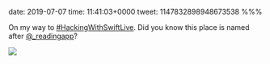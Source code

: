 date: 2019-07-07
time: 11:41:03+0000
tweet: 1147832898948673538
%%%

On my way to [#HackingWithSwiftLive](https://twitter.com/hashtag/HackingWithSwiftLive). Did you know this place is named after [@_readingapp](https://twitter.com/_readingapp)?

![](D-3r7OGXoAASIlW.jpg)
